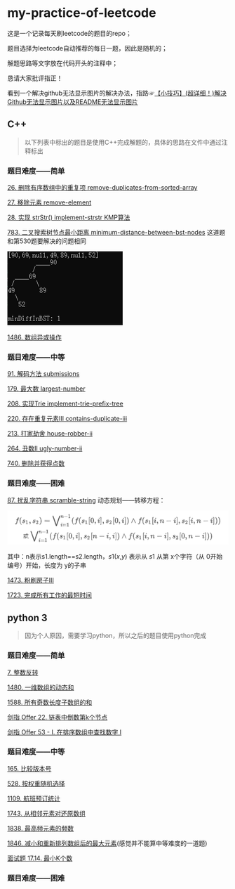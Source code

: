 # my-practice-of-leetcode

这是一个记录每天刷leetcode的题目的repo；

题目选择为leetcode自动推荐的每日一题，因此是随机的；

解题思路等文字放在代码开头的注释中；

恳请大家批评指正！

看到一个解决github无法显示图片的解决办法，指路☞[【小技巧】(超详细！)解决Github无法显示图片以及README无法显示图片](https://blog.csdn.net/qq_41709370/article/details/106282229)

## C++

> 以下列表中标出的题目是使用C++完成解题的，具体的思路在文件中通过注释标出

### 题目难度——简单

[26. 删除有序数组中的重复项 remove-duplicates-from-sorted-array](https://github.com/honeysuckcle/my-practice-of-leetcode/blob/main/easy/26%20remove-duplicates-from-sorted-array.cpp)

[27. 移除元素 remove-element](https://github.com/honeysuckcle/my-practice-of-leetcode/blob/main/easy/27%20remove-element.cpp)

[28. 实现 strStr() implement-strstr KMP算法](https://github.com/honeysuckcle/my-practice-of-leetcode/blob/main/easy/28实现strStr.cpp)

[783. 二叉搜索树节点最小距离 minimum-distance-between-bst-nodes](https://github.com/honeysuckcle/my-practice-of-leetcode/blob/main/easy/783%20%E4%BA%8C%E5%8F%89%E6%90%9C%E7%B4%A2%E6%A0%91%E8%8A%82%E7%82%B9%E6%9C%80%E5%B0%8F%E8%B7%9D%E7%A6%BB%20AC.cpp)
这道题和第530题要解决的问题相同

![783 运行截图 /pic/783.jpg](pic/783.jpg)

[1486. 数组异或操作](https://github.com/honeysuckcle/my-practice-of-leetcode/blob/main/easy/1486xor-operation-in-an-array.cpp)


### 题目难度——中等

[91. 解码方法 submissions](https://github.com/honeysuckcle/my-practice-of-leetcode/blob/main/medium/91submissions.cpp)

[179. 最大数 largest-number](https://github.com/honeysuckcle/my-practice-of-leetcode/blob/main/medium/179%20%E6%9C%80%E5%A4%A7%E6%95%B0%20AC.cpp)

[208. 实现Trie implement-trie-prefix-tree](https://github.com/honeysuckcle/my-practice-of-leetcode/blob/main/medium/208%20%E5%AE%9E%E7%8E%B0Trie%20AC.cpp)

[220. 存在重复元素Ⅲ contains-duplicate-iii](https://github.com/honeysuckcle/my-practice-of-leetcode/blob/main/medium/220%20contains-duplicate-iii.cpp)

[213. 打家劫舍 house-robber-ii](https://github.com/honeysuckcle/my-practice-of-leetcode/blob/main/medium/213%20%E6%89%93%E5%AE%B6%E5%8A%AB%E8%88%8D%E2%85%A1%20AC%200ms.cpp)

[264. 丑数Ⅱ ugly-number-ii](https://github.com/honeysuckcle/my-practice-of-leetcode/blob/main/medium/264%20%E4%B8%91%E6%95%B02%20AC.cpp)

[740. 删除并获得点数](https://github.com/honeysuckcle/my-practice-of-leetcode/blob/main/medium/740delete-and-earn.cpp)

### 题目难度——困难

[87. 扰乱字符串 scramble-string](https://github.com/honeysuckcle/my-practice-of-leetcode/blob/main/hard/87%20scramble-string.cpp)
动态规划——转移方程：

![转移方程 /pic/87.png](./pic/87.png)

其中：n表示s1.length==s2.length，*s*1(*x*,*y*) 表示从 *s*1 从第 x个字符（从 0开始编号）开始，长度为 y的子串

[1473. 粉刷房子Ⅲ](https://github.com/honeysuckcle/my-practice-of-leetcode/blob/main/hard/1473-iteration-AC.cpp)

[1723. 完成所有工作的最短时间](https://github.com/honeysuckcle/my-practice-of-leetcode/blob/main/hard/1723find-minimum-time-to-finish-all-jobs.cpp)

## python 3

> 因为个人原因，需要学习python，所以之后的题目使用python完成

### 题目难度——简单
[7. 整数反转](https://github.com/honeysuckcle/my-practice-of-leetcode/blob/main/easy/7.reverse-integer.py)

[1480. 一维数组的动态和](https://github.com/honeysuckcle/my-practice-of-leetcode/blob/main/easy/1480running-sum-of-1d-array.py)

[1588. 所有奇数长度子数组的和](https://github.com/honeysuckcle/my-practice-of-leetcode/blob/main/easy/1588sum-of-all-odd-length-subarrays.py)

[剑指 Offer 22. 链表中倒数第k个节点](https://github.com/honeysuckcle/my-practice-of-leetcode/blob/main/easy/%E5%89%91%E6%8C%87%20Offer%2022.%20%E9%93%BE%E8%A1%A8%E4%B8%AD%E5%80%92%E6%95%B0%E7%AC%ACk%E4%B8%AA%E8%8A%82%E7%82%B9.py)

[剑指 Offer 53 - I. 在排序数组中查找数字 I](https://github.com/honeysuckcle/my-practice-of-leetcode/blob/main/easy/offer53-zai-pai-xu-shu-zu-zhong-cha-zhao-shu-zi-lcof.py)

### 题目难度——中等
[165. 比较版本号](https://github.com/honeysuckcle/my-practice-of-leetcode/blob/main/medium/165%20compare-version-numbers.py)

[528. 按权重随机选择](https://github.com/honeysuckcle/my-practice-of-leetcode/blob/main/medium/528random-pick-with-weight.py)

[1109. 航班预订统计](https://github.com/honeysuckcle/my-practice-of-leetcode/blob/main/medium/1109corporate-flight-bookings.py)

[1743. 从相邻元素对还原数组](https://github.com/honeysuckcle/my-practice-of-leetcode/blob/main/medium/1743.restore-the-array-from-adjacent-pairs/AC.py)

[1838. 最高频元素的频数](https://github.com/honeysuckcle/my-practice-of-leetcode/blob/main/medium/1838%20frequency-of-the-most-frequent-element.py)

[1846. 减小和重新排列数组后的最大元素](https://leetcode-cn.com/problems/maximum-element-after-decreasing-and-rearranging/)(感觉并不能算中等难度的一道题)

[面试题 17.14. 最小K个数](https://github.com/honeysuckcle/my-practice-of-leetcode/blob/main/medium/%E9%9D%A2%E8%AF%95%E9%A2%98%2017.14.%20%E6%9C%80%E5%B0%8FK%E4%B8%AA%E6%95%B0.py)

### 题目难度——困难